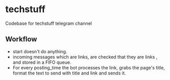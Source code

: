 # techstuff
Codebase for techstuff telegram channel

## Workflow
* start doesn't do anything. 
* incoming messages which are links, are checked that they are links , and stored in a FIFO queue.
* For every posting_time the bot processes the link, grabs the page's title, format the text to send with title and link and sends it.


